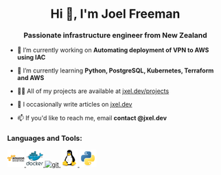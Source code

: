 <h1 align="center">Hi 👋, I'm Joel Freeman</h1>
<h3 align="center">Passionate infrastructure engineer from New Zealand</h3>

- 🔭 I’m currently working on **Automating deployment of VPN to AWS using IAC**

- 🌱 I’m currently learning **Python, PostgreSQL, Kubernetes, Terraform and AWS**

- 👨‍💻 All of my projects are available at [jxel.dev/projects](jxel.dev)

- 📝 I occasionally write articles on [jxel.dev](jxel.dev)

- 📫 If you'd like to reach me, email **contact @jxel.dev**


<h3 align="left">Languages and Tools:</h3>
<p align="left"> <a href="https://aws.amazon.com" target="_blank"> <img src="https://raw.githubusercontent.com/devicons/devicon/master/icons/amazonwebservices/amazonwebservices-original-wordmark.svg" alt="aws" width="40" height="40"/> </a> <a href="https://www.docker.com/" target="_blank"> <img src="https://raw.githubusercontent.com/devicons/devicon/master/icons/docker/docker-original-wordmark.svg" alt="docker" width="40" height="40"/> </a> <a href="https://git-scm.com/" target="_blank"> <img src="https://www.vectorlogo.zone/logos/git-scm/git-scm-icon.svg" alt="git" width="40" height="40"/> </a> <a href="https://www.linux.org/" target="_blank"> <img src="https://raw.githubusercontent.com/devicons/devicon/master/icons/linux/linux-original.svg" alt="linux" width="40" height="40"/> </a> <a href="https://www.python.org" target="_blank"> <img src="https://raw.githubusercontent.com/devicons/devicon/master/icons/python/python-original.svg" alt="python" width="40" height="40"/> </a> </p>
